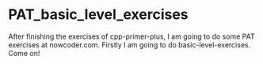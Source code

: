 # PAT_basic_level_exercises

After finishing the exercises of cpp-primer-plus, 
  I am going to do some PAT exercises at nowcoder.com.
    Firstly I am going to do basic-level-exercises.
      Come on! 
